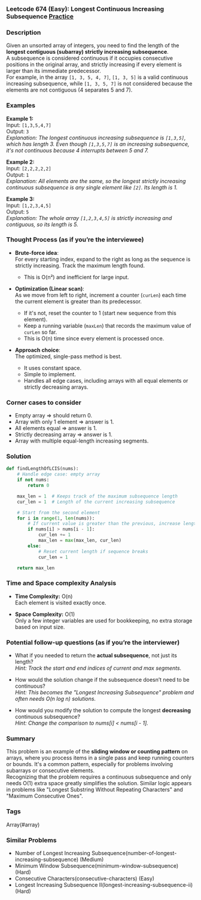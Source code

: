 ### Leetcode 674 (Easy): Longest Continuous Increasing Subsequence [Practice](https://leetcode.com/problems/longest-continuous-increasing-subsequence)

### Description  
Given an unsorted array of integers, you need to find the length of the **longest contiguous (subarray) strictly increasing subsequence**.  
A subsequence is considered continuous if it occupies consecutive positions in the original array, and strictly increasing if every element is larger than its immediate predecessor.  
For example, in the array `[1, 3, 5, 4, 7]`, `[1, 3, 5]` is a valid continuous increasing subsequence, while `[1, 3, 5, 7]` is not considered because the elements are not contiguous (4 separates 5 and 7).  

### Examples  

**Example 1:**  
Input: `[1,3,5,4,7]`  
Output: `3`  
*Explanation: The longest continuous increasing subsequence is `[1,3,5]`, which has length 3. Even though `[1,3,5,7]` is an increasing subsequence, it's not continuous because 4 interrupts between 5 and 7.*

**Example 2:**  
Input: `[2,2,2,2,2]`  
Output: `1`  
*Explanation: All elements are the same, so the longest strictly increasing continuous subsequence is any single element like `[2]`. Its length is 1.*

**Example 3:**  
Input: `[1,2,3,4,5]`  
Output: `5`  
*Explanation: The whole array `[1,2,3,4,5]` is strictly increasing and contiguous, so its length is 5.*

### Thought Process (as if you’re the interviewee)  
- **Brute-force idea**:  
  For every starting index, expand to the right as long as the sequence is strictly increasing. Track the maximum length found.   
  - This is O(n²) and inefficient for large input.

- **Optimization (Linear scan)**:  
  As we move from left to right, increment a counter (`curLen`) each time the current element is greater than its predecessor.  
  - If it's not, reset the counter to 1 (start new sequence from this element).
  - Keep a running variable (`maxLen`) that records the maximum value of `curLen` so far.
  - This is O(n) time since every element is processed once.

- **Approach choice**:  
  The optimized, single-pass method is best.  
  - It uses constant space.
  - Simple to implement.
  - Handles all edge cases, including arrays with all equal elements or strictly decreasing arrays.

### Corner cases to consider  
- Empty array ⇒ should return 0.
- Array with only 1 element ⇒ answer is 1.
- All elements equal ⇒ answer is 1.
- Strictly decreasing array ⇒ answer is 1.
- Array with multiple equal-length increasing segments.

### Solution

```python
def findLengthOfLCIS(nums):
    # Handle edge case: empty array
    if not nums:
        return 0

    max_len = 1  # Keeps track of the maximum subsequence length
    cur_len = 1  # Length of the current increasing subsequence

    # Start from the second element
    for i in range(1, len(nums)):
        # If current value is greater than the previous, increase length
        if nums[i] > nums[i - 1]:
            cur_len += 1
            max_len = max(max_len, cur_len)
        else:
            # Reset current length if sequence breaks
            cur_len = 1

    return max_len
```

### Time and Space complexity Analysis  

- **Time Complexity:** O(n)  
  Each element is visited exactly once.

- **Space Complexity:** O(1)  
  Only a few integer variables are used for bookkeeping, no extra storage based on input size.

### Potential follow-up questions (as if you’re the interviewer)  

- What if you needed to return the **actual subsequence**, not just its length?  
  *Hint: Track the start and end indices of current and max segments.*

- How would the solution change if the subsequence doesn’t need to be continuous?  
  *Hint: This becomes the "Longest Increasing Subsequence" problem and often needs O(n log n) solutions.*

- How would you modify the solution to compute the longest **decreasing** continuous subsequence?  
  *Hint: Change the comparison to nums[i] < nums[i - 1].*

### Summary
This problem is an example of the **sliding window or counting pattern** on arrays, where you process items in a single pass and keep running counters or bounds. It's a common pattern, especially for problems involving subarrays or consecutive elements.  
Recognizing that the problem requires a continuous subsequence and only needs O(1) extra space greatly simplifies the solution. Similar logic appears in problems like "Longest Substring Without Repeating Characters" and "Maximum Consecutive Ones".

### Tags
Array(#array)

### Similar Problems
- Number of Longest Increasing Subsequence(number-of-longest-increasing-subsequence) (Medium)
- Minimum Window Subsequence(minimum-window-subsequence) (Hard)
- Consecutive Characters(consecutive-characters) (Easy)
- Longest Increasing Subsequence II(longest-increasing-subsequence-ii) (Hard)